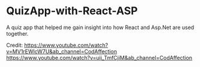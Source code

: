 ﻿# QuizApp-with-React-ASP

A quiz app that helped me gain insight into how React and Asp.Net are used together.

Credit: 
https://www.youtube.com/watch?v=MV1rEWlcW7U&ab_channel=CodAffection
https://www.youtube.com/watch?v=uii_TmfCjiM&ab_channel=CodAffection
